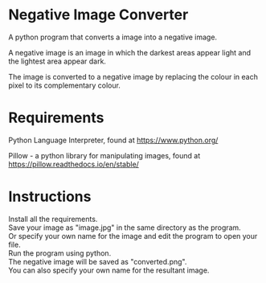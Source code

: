 # Negative Image Converter

A python program that converts a image into a negative image.

A negative image is an image in which the darkest areas appear light and the lightest area appear dark.

The image is converted to a negative image by replacing the colour in each pixel to its complementary colour.

# Requirements

Python Language Interpreter, found at <https://www.python.org/>

Pillow - a python library for manipulating images, found at <https://pillow.readthedocs.io/en/stable/>

# Instructions 

Install all the requirements.  
Save your image as "image.jpg" in the same directory as the program.  
Or specify your own name for the image and edit the program to open your file.  
Run the program using python.  
The negative image will be saved as "converted.png".  
You can also specify your own name for the resultant image.
